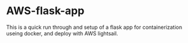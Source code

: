 # AWS-flask-app

This is a quick run through and setup of a flask app for containerization useing docker, and deploy with AWS lightsail. 
